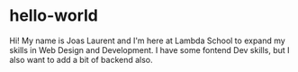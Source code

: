 # hello-world

Hi!
My name is Joas Laurent and I'm here at Lambda School to expand my skills in 
Web Design and Development.  I have some fontend Dev skills, but I also want
to add a bit of backend also.
